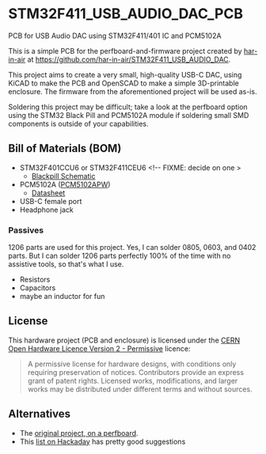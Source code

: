 # STM32F411_USB_AUDIO_DAC_PCB
PCB for USB Audio DAC using STM32F411/401 IC and PCM5102A

This is a simple PCB for the perfboard-and-firmware project created by [har-in-air](https://github.com/har-in-air) at https://github.com/har-in-air/STM32F411_USB_AUDIO_DAC.

This project aims to create a very small, high-quality USB-C DAC, using KiCAD to make the PCB and OpenSCAD to make a simple 3D-printable enclosure. The firmware from the aforementioned project will be used as-is.

Soldering this project may be difficult; take a look at the perfboard option using the STM32 Black Pill and PCM5102A module if soldering small SMD components is outside of your capabilities.

## Bill of Materials (BOM)

* STM32F401CCU6 or STM32F411CEU6 <!-- FIXME: decide on one >
    * [Blackpill Schematic](https://stm32-base.org/assets/pdf/boards/original-schematic-STM32F411CEU6_WeAct_Black_Pill_V2.0.pdf)
* PCM5102A ([PCM5102APW](https://www.digikey.ca/en/products/detail/texas-instruments/PCM5102APW/3902495))
    * [Datasheet](https://www.ti.com/lit/ds/symlink/pcm5102a.pdf)
* USB-C female port
* Headphone jack

### Passives
1206 parts are used for this project. Yes, I can solder 0805, 0603, and 0402 parts. But I can solder 1206 parts perfectly 100% of the time with no assistive tools, so that's what I use.

* Resistors
* Capacitors
* maybe an inductor for fun

## License
This hardware project (PCB and enclosure) is licensed under the [CERN Open Hardware Licence Version 2 - Permissive](https://choosealicense.com/licenses/cern-ohl-p-2.0/) licence:

> A permissive license for hardware designs, with conditions only requiring preservation of notices. Contributors provide an express grant of patent rights. Licensed works, modifications, and larger works may be distributed under different terms and without sources.

## Alternatives
* The [original project, on a perfboard]().
* This [list on Hackaday](https://hackaday.io/list/166971-odfas-dacs) has pretty good suggestions
